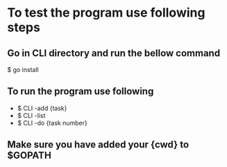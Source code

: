 # To test the program use following steps

## Go in CLI directory and run the bellow command

$ go install

## To run the program use following

* $ CLI -add {task}
* $ CLI -list
* $ CLI -do {task number}

## Make sure you have added your {cwd} to $GOPATH
